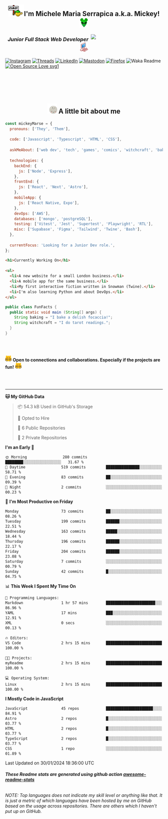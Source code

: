 <h2 align='center'><img src="./img/ciao.gif" width="50"/>I'm Michele Maria Serrapica a.k.a. Mickey!<img src="./img/alien_mickey.png" width="30"></h2>
<!-- FIXME: Remove bg to GIF -->
<!-- <h2><img align='center' src="./img/readme_no_sh.gif" width="500"></h2> -->
<img align='right' src="https://media.giphy.com/media/clffiicvvmhXrYaAs8/giphy.gif" width="230">
<h3 align='center'><em>Junior Full Stack Web Developer <img src="./img/pink_computer.gif" width="25"> 
</em></h3>

[![Instagram](https://img.shields.io/badge/@mickeymarse-%23E4405F.svg?style=social-pink&logo=Instagram&logoColor=white)](https://www.instagram.com/mickeymarse/)
[![Threads](https://img.shields.io/badge/@mickeymarse-000000?style=social-pink&logo=Threads&logoColor=white)](https://www.threads.net/@mickeymarse)
[![LinkedIn](https://img.shields.io/badge/linkedin-%230077B5.svg?style=social-pink&logo=linkedin&logoColor=white)](https://www.linkedin.com/in/michele-maria-serrapica-b50963288/)
[![Mastodon](https://img.shields.io/badge/-@mickeymarse-%232B90D9?style=social-pinke&logo=mastodon&logoColor=white)](https://tech.lgbt/@mickeymarse)
[![Firefox](https://img.shields.io/badge/website/portfolio-FF7139?style=social-pink&logo=Firefox-Browser&logoColor=white)](https://www.mickeymarse.dev/)
![Waka Readme](https://github.com/anmol098/anmol098/workflows/Waka%20Readme/badge.svg)
[![Open Source Love svg1](https://badges.frapsoft.com/os/v1/open-source.svg?v=103)](https://github.com/ellerbrock/open-source-badges/)

<br /><br /><br /><br />

<h2 align='center'> <img src="./img/full-moon.gif" width="30"> A little bit about me</h2>

```javascript
const mickeyMarse = {
  pronouns: ['They', 'Them'],

  code: ['Javascript', 'Typescript', 'HTML', 'CSS'],

  askMeAbout: ['web dev', 'tech', 'games', 'comics', 'witchcraft', 'baking'],

  technologies: {
    backEnd: {
      js: ['Node', 'Express'],
    },
    frontEnd: {
      js: ['React', 'Next', 'Astro'],
    },
    mobileApp: {
      js: ['React Native, Expo'],
    },
    devOps: ['AWS'],
    databases: ['mongo', 'postgreSQL'],
    testing: ['Vitest', 'Jest', 'Supertest', 'Playwright', 'RTL'],
    misc: ['Supabase', 'Figma', 'Tailwind', 'Twine', 'Bash'],
  },

  currentFocus: 'Looking for a Junior Dev role.',
};
```

```html
<h1>Currently Working On</h1>

<ul>
  <li>A new website for a small London business.</li>
  <li>A mobile app for the same business.</li>
  <li>My first interactive fiction written in Snowman (Twine).</li>
  <li>I'm also learning Python and about DevOps.</li>
</ul>
```

```java
public class FunFacts {
  public static void main (String[] args) {
    String baking = "I bake a delish focaccia!";
    String witchcraft = "I do tarot readings.";
  }
}
```

<br></br>

<img src="./img/meow_hug.png" width="20"> <b>Open to connections and collaborations. Especially if the projects are fun!</b> <img src="./img/meow_hug.png" width="20">

<br></br>

---

<!--START_SECTION:waka-->
**🐱 My GitHub Data** 

> 📦 54.3 kB Used in GitHub's Storage 
 > 
> 💼 Opted to Hire
 > 
> 📜 6 Public Repositories 
 > 
> 🔑 2 Private Repositories 
 > 
**I'm an Early 🐤** 

```text
🌞 Morning                280 commits         ████████░░░░░░░░░░░░░░░░░   31.67 % 
🌆 Daytime                519 commits         ███████████████░░░░░░░░░░   58.71 % 
🌃 Evening                83 commits          ██░░░░░░░░░░░░░░░░░░░░░░░   09.39 % 
🌙 Night                  2 commits           ░░░░░░░░░░░░░░░░░░░░░░░░░   00.23 % 
```
📅 **I'm Most Productive on Friday** 

```text
Monday                   73 commits          ██░░░░░░░░░░░░░░░░░░░░░░░   08.26 % 
Tuesday                  199 commits         ██████░░░░░░░░░░░░░░░░░░░   22.51 % 
Wednesday                163 commits         █████░░░░░░░░░░░░░░░░░░░░   18.44 % 
Thursday                 196 commits         ██████░░░░░░░░░░░░░░░░░░░   22.17 % 
Friday                   204 commits         ██████░░░░░░░░░░░░░░░░░░░   23.08 % 
Saturday                 7 commits           ░░░░░░░░░░░░░░░░░░░░░░░░░   00.79 % 
Sunday                   42 commits          █░░░░░░░░░░░░░░░░░░░░░░░░   04.75 % 
```


📊 **This Week I Spent My Time On** 

```text
💬 Programming Languages: 
Markdown                 1 hr 57 mins        ██████████████████████░░░   86.96 % 
YAML                     17 mins             ███░░░░░░░░░░░░░░░░░░░░░░   12.91 % 
XML                      0 secs              ░░░░░░░░░░░░░░░░░░░░░░░░░   00.13 % 

🔥 Editors: 
VS Code                  2 hrs 15 mins       █████████████████████████   100.00 % 

🐱‍💻 Projects: 
myReadme                 2 hrs 15 mins       █████████████████████████   100.00 % 

💻 Operating System: 
Linux                    2 hrs 15 mins       █████████████████████████   100.00 % 
```

**I Mostly Code in JavaScript** 

```text
JavaScript               45 repos            █████████████████████░░░░   84.91 % 
Astro                    2 repos             █░░░░░░░░░░░░░░░░░░░░░░░░   03.77 % 
HTML                     2 repos             █░░░░░░░░░░░░░░░░░░░░░░░░   03.77 % 
TypeScript               2 repos             █░░░░░░░░░░░░░░░░░░░░░░░░   03.77 % 
CSS                      1 repo              ░░░░░░░░░░░░░░░░░░░░░░░░░   01.89 % 
```




 Last Updated on 30/01/2024 18:36:00 UTC
<!--END_SECTION:waka-->

###### **These Readme stats are generated using github action [awesome-readme-stats](https://github.com/anmol098/waka-readme-stats)**

###### NOTE: Top languages does not indicate my skill level or anything like that. It is just a metric of which languages have been hosted by me on GitHub based on the usage across repositories. There are others which I haven't put up on GitHub.

